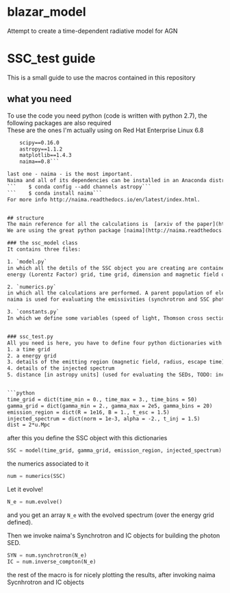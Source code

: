 # blazar_model
Attempt to create a time-dependent radiative model for AGN

# SSC_test guide 
This is a small guide to use the macros contained in this repository

## what you need
To use the code you need python (code is written with python 2.7), the following packages are also required  
These are the ones I'm actually using on Red Hat Enterprise Linux 6.8   
```  numpy==1.10.2
    scipy==0.16.0
    astropy==1.1.2
    matplotlib==1.4.3
    naima==0.8```

last one - naima - is the most important.   
Naima and all of its dependencies can be installed in an Anaconda distribution through the Astropy conda channel:   
```    $ conda config --add channels astropy```   
```    $ conda install naima```   
For more info http://naima.readthedocs.io/en/latest/index.html.   


## structure
The main reference for all the calculations is  [arxiv of the paper](https://arxiv.org/abs/astro-ph/9810263) - pdf version available in the references.  
We are using the great python package [naima](http://naima.readthedocs.io/en/latest/index.html)!

### the ssc_model class
It contains three files:  

1. `model.py`  
in which all the detils of the SSC object you are creating are contained:  
energy (Lorentz Factor) grid, time grid, dimension and magnetic field of the emitting region, injected spectrum.

2. `numerics.py`  
in which all the calculations are performed. A parent population of electrons is evolved, cooling on a magnetic and radiation field.  
naima is used for evaluating the emissivities (synchrotron and SSC photon spectra)

3. `constants.py`    
In which we define some variables (speed of light, Thomson cross section) with module-wise scope.


### ssc_test.py
All you need is here, you have to define four python dictionaries with the details of the model you want to create:  
1. a time grid  
2. a energy grid  
3. details of the emitting region (magnetic field, radius, escape time)  
4. details of the injected spectrum
5. distance [in astropy units] (used for evaluating the SEDs, TODO: include it in one of the dictionaries - emitting region)


```python
time_grid = dict(time_min = 0., time_max = 3., time_bins = 50)
gamma_grid = dict(gamma_min = 2., gamma_max = 2e5, gamma_bins = 20)
emission_region = dict(R = 1e16, B = 1., t_esc = 1.5)
injected_spectrum = dict(norm = 1e-3, alpha = -2., t_inj = 1.5)
dist = 2*u.Mpc
```

after this you define the SSC object with this dictionaries

```python
SSC = model(time_grid, gamma_grid, emission_region, injected_spectrum)
```

the numerics associated to it
```python
num = numerics(SSC)
```

Let it evolve!
```python
N_e = num.evolve()
```
and you get an array `N_e` with the evolved spectrum (over the energy grid defined).

Then we invoke naima's Synchrotron and IC objects for building the photon SED.
```python
SYN = num.synchrotron(N_e)
IC = num.inverse_compton(N_e)
```

the rest of the macro is for nicely plotting the results, after invoking naima Sycnhrotron and IC objects

